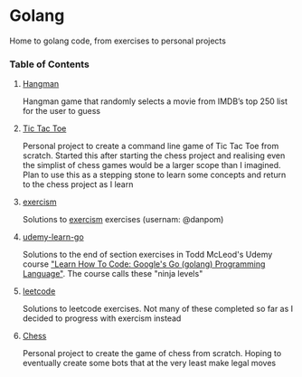 # Golang
Home to golang code, from exercises to personal projects

### Table of Contents
1. [Hangman](https://github.com/danpom/golang/tree/main/hangman)
	
	Hangman game that randomly selects a movie from IMDB’s top 250 list for the user to guess

2. [Tic Tac Toe](https://github.com/danpom/golang/tree/main/tic-tac-toe)

	Personal project to create a command line game of Tic Tac Toe from scratch.
	Started this after starting the chess project and realising even the simplist of chess games would be a larger scope than I imagined.
	Plan to use this as a stepping stone to learn some concepts and return to the chess project as I learn

3. [exercism](https://github.com/danpom/golang/tree/main/exercism)

	Solutions to [exercism](https://exercism.org/tracks/go/exercises) exercises (usernam: @danpom)

4. [udemy-learn-go](https://github.com/danpom/golang/tree/main/udemy-learn-go)

	Solutions to the end of section exercises in Todd McLeod's Udemy course ["Learn How To Code: Google's Go (golang) Programming Language"](https://www.udemy.com/course/learn-how-to-code/). The course calls these "ninja levels"

5. [leetcode](https://github.com/danpom/golang/tree/main/leetcode)

	Solutions to leetcode exercises. Not many of these completed so far as I decided to progress with exercism instead

6. [Chess](https://github.com/danpom/golang/tree/main/chess)

	Personal project to create the game of chess from scratch. Hoping to eventually create some bots that at the very least make legal moves
